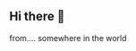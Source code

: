 ## Hi there 👋

<!--
**Seyten-CTA/Seyten-CTA** is a ✨ _special_ ✨ repository because its `README.md` (this file) appears on your GitHub profile.

Here are some ideas to get you started:
👋 Hi, I’m @(っ◔◡◔)っ ♥ Van Astrea Seyten ♥✝️
👀 I’m interested in ... sleeping for hours
🌱 I’m currently learning ...Everything im greedy frrr
💞️ I’m looking to collaborate on ... smth intresting
😄 Pronouns: ...im a bird
⚡ Fun fact: ...theres no fun facts only reality
🎀私はサテラです。この名前がこの形であなたの前に立っているのは私の真実です。他のすべては空想的で捏造されたフィクションです⚛️
- 🔭 I’m currently working on ... big things might be legal👀
- 🌱 I’m currently learning ...almost have all the knowldge but theres a lot to learn
- 🤔 I’m looking for help with ...uhmm nothing duh
- 💬 Ask me about ...anything, whats in ur mind?
- 📫 How to reach me: ...meet me in person
-->from.... somewhere in the world
